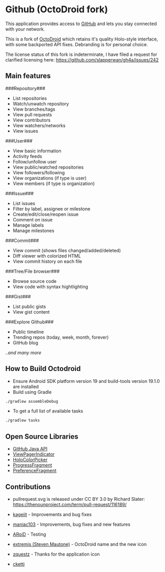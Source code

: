 Github (OctoDroid fork)
=========
This application provides access to [GitHub](https://github.com/) and lets you stay connected with your network.

This is a fork of [OctoDroid](https://github.com/slapperwan/gh4a) which retains it's quality Holo-style interface, with some backported API fixes. Debranding is for personal choice.

The license status of this fork is indeterminate, I have filed a request for clarified licensing here: https://github.com/slapperwan/gh4a/issues/242


Main features
-------------

###Repository###
* List repositories
* Watch/unwatch repository
* View branches/tags
* View pull requests
* View contributors
* View watchers/networks
* View issues

###User###
* View basic information
* Activity feeds
* Follow/unfollow user
* View public/watched repositories
* View followers/following
* View organizations (if type is user)
* View members (if type is organization)

###Issue###
* List issues
* Filter by label, assignee or milestone
* Create/edit/close/reopen issue
* Comment on issue
* Manage labels
* Manage milestones

###Commit###
* View commit (shows files changed/added/deleted)
* Diff viewer with colorized HTML
* View commit history on each file

###Tree/File browser###
* Browse source code
* View code with syntax hightlighting

###Gist###
* List public gists
* View gist content

###Explore Github###
* Public timeline
* Trending repos (today, week, month, forever)
* GitHub blog

*..and many more*

How to Build Octodroid
----------------------
- Ensure Android SDK platform version 19 and build-tools version 19.1.0 are installed
- Build using Gradle

```bash
./gradlew assembleDebug
```

- To get a full list of available tasks

```bash
./gradlew tasks
```

Open Source Libraries
---------------------
* [GitHub Java API](https://github.com/maniac103/egit-github/tree/master/org.eclipse.egit.github.core)
* [ViewPagerIndicator](https://github.com/JakeWharton/Android-ViewPagerIndicator)
* [HoloColorPicker](https://github.com/LarsWerkman/HoloColorPicker)
* [ProgressFragment](https://github.com/johnkil/Android-ProgressFragment)
* [PreferenceFragment](https://github.com/kolavar/android-support-v4-preferencefragment)

Contributions
-------------
* pullrequest.svg is released under CC BY 3.0 by Richard Slater: https://thenounproject.com/term/pull-request/116189/

* [kageiit](https://github.com/kageiit) - Improvements and bug fixes
* [maniac103](https://github.com/maniac103) - Improvements, bug fixes and new features
* [ARoiD](https://github.com/ARoiD) - Testing
* [extremis (Steven Mautone)](https://github.com/extremis) - OctoDroid name and the new icon
* [zquestz](https://github.com/zquestz) - Thanks for the application icon
* [cketti](https://github.com/cketti)
